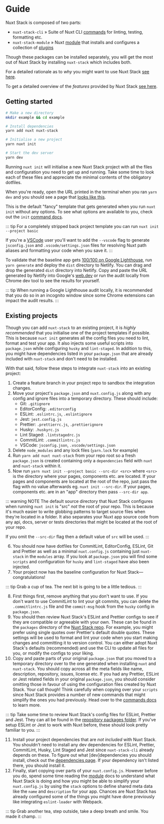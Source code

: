 # Guide

Nuxt Stack is composed of two parts:

- `nuxt-stack-cli` » Suite of Nuxt CLI [commands](/commands/) for linting, testing, formatting etc.
- `nuxt-stack-module` » Nuxt [module](/module/) that installs and configures a collection of [plugins](/module/plugins.html)

Though these packages can be installed separately, you will get the most out of Nuxt Stack by installing `nuxt-stack` which includes both.

For a detailed rationale as to _why_ you might want to use Nuxt Stack [see here](./rationale.html).

To get a detailed overview of the _features_ provided by Nuxt Stack [see here](./features.html).

## Getting started

```bash
# Make a new directory
mkdir example && cd example

# Install dependencies
yarn add nuxt nuxt-stack

# Initialise a new project
yarn nuxt init

# Start the dev server
yarn dev
```

Running `nuxt init` will initialise a new Nuxt Stack project with all the files and configuration you need to get up and running. Take some time to look each of these files and appreciate the minimal contents of the obligatory dotfiles.

When you're ready, open the URL printed in the terminal when you ran `yarn dev` and you should see a page that [looks like this][fancy-example].

This is the default "fancy" template that gets generated when you run `nuxt init` without any options. To see what options are available to you, check out the `init` [command docs](/commands/init.html).

::: tip
For a completely stripped back project template you can run `nuxt init --project basic`

If you're a [VSCode][vscode] user you'll want to add the `--vscode` flag to generate `jsconfig.json` and `.vscode/settings.json` files for resolving Nuxt path aliases and formatting your code when you save it.
:::

To validate that the baseline app gets [100/100 on Google Lighthouse][google-lighthouse-report], run `yarn generate` and deploy the `dist` directory to Netlify. You can drag and drop the generated `dist` directory into Netlify. Copy and paste the URL generated by Netlify into Google's [web.dev](https://web.dev/measure) or run the audit locally from Chrome dev tool to see the results for yourself.

::: tip
When running a Google Lighthouse audit locally, it is recommended that you do so in an incognito window since some Chrome extensions can impact the audit results.
:::

## Existing projects

Though you can add `nuxt-stack` to an existing project, it is _highly recommended_ that you initialise one of the project templates if possible. This is because `nuxt init` generates all the config files you need to lint, format and test your app. It also injects some useful scripts into `package.json` while configuring `husky` and `lint-staged`. In addition to this, you might have dependencies listed in your `package.json` that are already included with `nuxt-stack` and don't need to be installed.

With that said, follow these steps to integrate `nuxt-stack` into an existing project:

1. Create a feature branch in your project repo to sandbox the integration changes.
2. Move your project's `package.json` and `nuxt.config.js` along with any config and ignore files into a temporary directory. These should include:
   - Git: `.gitignore`
   - EditorConfig: `.editorconfig`
   - ESLint: `.eslintrc.js`, `.eslintignore`
   - Jest: `jest.config.js`
   - Prettier: `.prettierrc.js`, `.prettierignore`
   - Husky: `.huskyrc.js`
   - Lint Staged: `.lintstagedrc.js`
   - CommitLint: `.commitlintrc.js`
   - VSCode: `jsconfig.json`, `.vscode/settings.json`
3. Delete `node_modules` and any lock files (`yarn.lock` for example)
4. Run `yarn add nuxt nuxt-stack` from your repo root so a fresh `package.json` is created containing only a `dependencies` field with `nuxt` and `nuxt-stack` within it.
5. Now run `yarn nuxt init --project basic --src-dir <src>` where `<src>` is the directory where your pages, components etc. are located. If your pages and components are located at the root of the repo, just pass the flag with no value afterwards eg. `nuxt init --src-dir`. If your pages, components etc. are in an "app" directory then pass `--src-dir app`.

::: warning NOTE
The default source directory that Nuxt Stack configures when running `nuxt init` is "src" _not_ the root of your repo. This is because it's much easier to write globbing patterns to target source files when they're located in a folder. It also separates your Nuxt app source code from any api, docs, server or tests directories that might be located at the root of your repo.

If you omit the `--src-dir` flag then a default value of `src` will be used.
:::

6. You should now have dotfiles for CommitLint, EditorConfig, ESLint, Git and Prettier as well as a minimal `nuxt.config.js` containing just `nuxt-stack` in the `modules` array. If you look at `package.json` you will find some `scripts` and configuration for `husky` and `lint-staged` have also been injected.
7. Your project now has the baseline configuration for Nuxt Stack—congratulations!

::: tip
Grab a cup of tea. The next bit is going to be a little tedious.
:::

8. First things first, remove anything that you don't want to use. If you don't want to use CommitLint to lint your git commits, you can delete the `.commitlintrc.js` file and the `commit-msg` hook from the `husky` config in `package.json`.
9. You should then review Nuxt Stack's ESLint and Prettier configs to see if they are compatible or agreeable with your own. These can be found in the `packages` directory of the [Nuxt Stack repo][nuxt-stack-packages]. For example, you might prefer using single quotes over Prettier's default double quotes. These settings will be used to format and lint your code when you start making changes and committing it to version control. You can either adopt Nuxt Stack's defaults (recommended) and use the CLI to update all files for you, or modify the configs to your liking.
10. Copy and paste parts of your original `package.json` that you moved to a temporary directory over to the one generated when installing `nuxt` and `nuxt-stack`. You should copy across all the meta fields like name, description, repository, issues, license etc. If you had any Prettier, ESLint or Jest related fields in your original `package.json`, you should consider omitting those in favour of using the configuration files created by Nuxt Stack. Your call though! Think carefully when copying over your `scripts` since Nuxt Stack provides a number of new commands that might simplify the ones you had previously. Head over to the [commands docs](/commands/) to learn more.

::: tip
Take some time to review Nuxt Stack's config files for ESLint, Prettier and Jest. They can all be found in the [repository packages folder][nuxt-stack-packages]. If you've setup ESLint or Jest to work with Nuxt before, these should look pretty familiar to you.
:::

11. Install your project dependencies that are _not included_ with Nuxt Stack. You shouldn't need to install any dev dependencies for ESLint, Prettier, CommitLint, Husky, Lint Staged and Jest since `nuxt-stack-cli` already depends on these. To figure out what [dev]dependencies you should install, check out the [dependencies page](./dependencies.html). If your dependency isn't listed there, you should install it.
12. Finally, start copying over parts of your `nuxt.config.js`. However before you do, spend some time reading the [module](/module/) docs to understand what Nuxt Stack is doing and how you might be able to simplify your `nuxt.config.js` by using the `stack` options to define shared meta data like the `name` and `description` for your app. Chances are Nuxt Stack has already configured some of the things you might have done previously like integrating `eslint-loader` with Webpack.

::: tip
Grab another tea, step outside, take a deep breath and smile. You made it champ.
:::

[google-lighthouse-report]: https://lighthouse-dot-webdotdevsite.appspot.com/lh/html?url=https://fancy-example.nuxtstack.org
[nuxt-stack-packages]: https://github.com/wagerfield/nuxt-stack/tree/master/packages
[fancy-example]: https://fancy-example.nuxtstack.org
[vscode]: https://code.visualstudio.com

